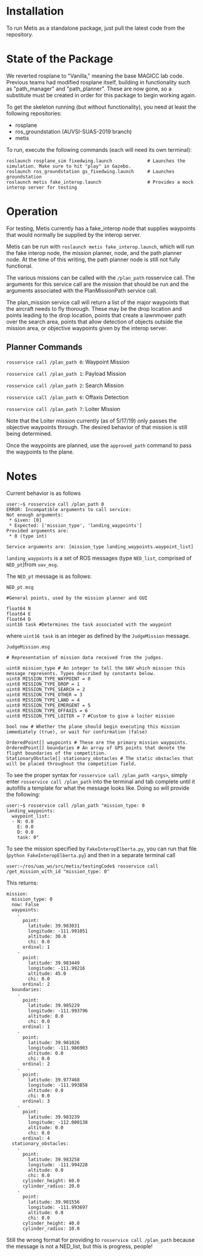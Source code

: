 # Installation

To run Metis as a standalone package, just pull the latest code from the repository.

# State of the Package

We reverted rosplane to "Vanilla," meaning the base MAGICC lab code. Previous teams had  modified rosplane itself, building in functionality such as "path_manager" and "path_planner". These are now gone, so a substitute must be created in order for this package to begin working again.

To get the skeleton running (but without functionality), you need at least the following repositories:

- rosplane
- ros_groundstation (AUVSI-SUAS-2019 branch)
- metis

To run, execute the following commands (each will need its own terminal):

```
roslaunch rosplane_sim fixedwing.launch             # Launches the simulation. Make sure to hit "play" in Gazebo.
roslaunch ros_groundstation gs_fixedwing.launch     # Launches groundstation
roslaunch metis fake_interop.launch                 # Provides a mock interop server for testing
```

# Operation

For testing, Metis currently has a fake_interop node that supplies waypoints that would normally be supplied by the interop server. 

Metis can be run with `roslaunch metis fake_interop.launch`, which will run the fake interop node, the mission planner, node, and the path planner node. At the time of this writing, the path planner node is still not fully functional.

The various missions can be called with the `/plan_path` rosservice call. The arguments for this service call are the mission that should be run and the arguments associated with the PlanMissionPath service call. 

The plan_mission service call will return a list of the major waypoints that the aircraft needs to fly thorough. These may be the drop location and points leading to the drop location, points that create a lawnmower path over the search area, points that allow detection of objects outside the mission area, or objective waypoints given by the interop server.

## Planner Commands

`rosservice call /plan_path 0`: Waypoint Mission

`rosservice call /plan_path 1`: Payload Mission

`rosservice call /plan_path 2`: Search Mission

`rosservice call /plan_path 6`: Offaxis Detection

`rosservice call /plan_path 7`: Loiter Mission

Note that the Loiter mission currently (as of 5/17/19) only passes the objective waypoints through. The desired behavior of that mission is still being determined.

Once the waypoints are planned, use the ```approved_path``` command to pass the waypoints to the plane.

# Notes

Current behavior is as follows
```
user:~$ rosservice call /plan_path 0
ERROR: Incompatible arguments to call service:
Not enough arguments:
 * Given: [0]
 * Expected: ['mission_type', 'landing_waypoints']
Provided arguments are:
 * 0 (type int)

Service arguments are: [mission_type landing_waypoints.waypoint_list]
```

`landing_waypoints` is a set of ROS messages (type `NED_list`, comprised of `NED_pt`)from `uav_msg`.

The `NED_pt` message is as follows:

`NED_pt.msg`
```
#General points, used by the mission planner and GUI

float64 N
float64 E
float64 D
uint16 task #Determines the task associated with the waypoint
```

where `uint16 task` is an integer as defined by the `JudgeMission` message.

`JudgeMission.msg`
```
# Representation of mission data received from the judges.

uint8 mission_type # An integer to tell the UAV which mission this message represents. Types described by constants below.
uint8 MISSION_TYPE_WAYPOINT = 0
uint8 MISSION_TYPE_DROP = 1
uint8 MISSION_TYPE_SEARCH = 2
uint8 MISSION_TYPE_OTHER = 3
uint8 MISSION_TYPE_LAND = 4
uint8 MISSION_TYPE_EMERGENT = 5
uint8 MISSION_TYPE_OFFAXIS = 6
uint8 MISSION_TYPE_LOITER = 7 #Custom to give a loiter mission

bool now # Whether the plane should begin executing this mission immediately (true), or wait for confirmation (false)

OrderedPoint[] waypoints # These are the primary mission waypoints.
OrderedPoint[] boundaries # An array of GPS points that denote the flight boundaries of the competition.
StationaryObstacle[] stationary_obstacles # The static obstacles that will be placed throughout the competition field.
```

To see the proper syntax for `rosservice call /plan_path <args>`, simply enter `rosservice call /plan_path` into the terminal and tab complete until it autofills a template for what the message looks like. Doing so will provide the following:

```
user:~$ rosservice call /plan_path "mission_type: 0
landing_waypoints:
  waypoint_list:
  - N: 0.0
    E: 0.0
    D: 0.0
    task: 0" 
```

To see the mission specified by `FakeInteropElberta.py`, you can run that file (`python FakeInteropElberta.py`) and then in a separate terminal call 

```
user:~/ros/uas_ws/src/metis/testingCode$ rosservice call /get_mission_with_id "mission_type: 0" 
```
This returns:
```
mission: 
  mission_type: 0
  now: False
  waypoints: 
    - 
      point: 
        latitude: 39.983031
        longitude: -111.991051
        altitude: 30.0
        chi: 0.0
      ordinal: 1
    - 
      point: 
        latitude: 39.983449
        longitude: -111.99216
        altitude: 45.0
        chi: 0.0
      ordinal: 2
  boundaries: 
    - 
      point: 
        latitude: 39.985229
        longitude: -111.993796
        altitude: 0.0
        chi: 0.0
      ordinal: 1
    - 
      point: 
        latitude: 39.981026
        longitude: -111.986903
        altitude: 0.0
        chi: 0.0
      ordinal: 2
    - 
      point: 
        latitude: 39.977468
        longitude: -111.993858
        altitude: 0.0
        chi: 0.0
      ordinal: 3
    - 
      point: 
        latitude: 39.983239
        longitude: -112.000138
        altitude: 0.0
        chi: 0.0
      ordinal: 4
  stationary_obstacles: 
    - 
      point: 
        latitude: 39.983258
        longitude: -111.994228
        altitude: 0.0
        chi: 0.0
      cylinder_height: 60.0
      cylinder_radius: 20.0
    - 
      point: 
        latitude: 39.981556
        longitude: -111.993697
        altitude: 0.0
        chi: 0.0
      cylinder_height: 40.0
      cylinder_radius: 10.0
```

Still the wrong format for providing to `rosservice call /plan_path` because the message is not a NED_list, but this is progress, people!